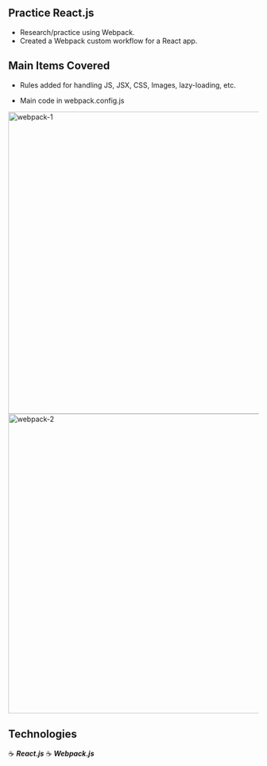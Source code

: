 ## Practice React.js

- Research/practice using Webpack.
- Created a Webpack custom workflow for a React app.

## Main Items Covered

- Rules added for handling JS, JSX, CSS, Images, lazy-loading, etc.

- Main code in webpack.config.js

<img width="607" alt="webpack-1" src="https://user-images.githubusercontent.com/43181662/56521163-dd656980-650a-11e9-92fd-039f462e15fc.png">
<img width="602" alt="webpack-2" src="https://user-images.githubusercontent.com/43181662/56521187-e2c2b400-650a-11e9-85cf-9d79bf5a1344.png">

## Technologies

:coffee: **_React.js_**
:coffee: **_Webpack.js_**
